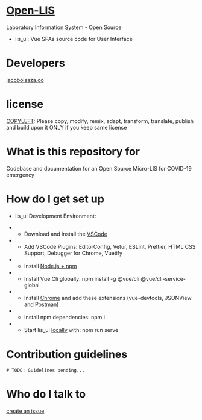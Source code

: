 # [Open-LIS](https://jacoboisaza.github.io/open-lis/)

Laboratory Information System - Open Source
- lis_ui: Vue SPAs source code for User Interface

# Developers

[jacoboisaza.co](http://jacoboisaza.co)

# license

[COPYLEFT](https://creativecommons.org/licenses/by-nc-sa/3.0/): Please copy, modify, remix, adapt, transform, translate, publish and build upon it ONLY if you keep same license

# What is this repository for

Codebase and documentation for an Open Source Micro-LIS for COVID-19 emergency

# How do I get set up

- lis_ui Development Environment:
* - Download and install the [VSCode](https://code.visualstudio.com/)
* - Add VSCode Plugins: EditorConfig, Vetur, ESLint, Prettier, HTML CSS Support, Debugger for Chrome, Vuetify
* - Install [Node.js + npm](https://www.npmjs.com/get-npm)
* - Install Vue Cli globally: npm install -g @vue/cli @vue/cli-service-global
* - Install [Chrome](https://www.google.com/chrome/) and add these extensions (vue-devtools, JSONView and Postman)
* - Install npm dependencies: npm i
* - Start lis_ui [locally](http://localhost:8080/) with: npm run serve

# Contribution guidelines

    # TODO: Guidelines pending...

# Who do I talk to
[create an issue](https://github.com/jacoboisaza/open-lis/issues/new/choose)
